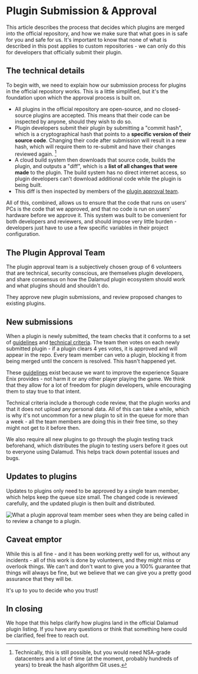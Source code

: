 # Plugin Submission & Approval

This article describes the process that decides which plugins are merged into
the official repository, and how we make sure that what goes in is safe for you
and safe for us. It's important to know that none of what is described in this
post applies to custom repositories - we can only do this for developers that
officially submit their plugin.

## The technical details

To begin with, we need to explain how our submission process for plugins in the
official repository works. This is a little simplified, but it's the foundation
upon which the approval process is built on.

- All plugins in the official repository are open-source, and no closed-source
  plugins are accepted. This means that their code can be inspected by anyone,
  should they wish to do so.
- Plugin developers submit their plugin by submitting a "commit hash", which is
  a cryptographical hash that points to a **specific version of their source
  code**. Changing their code after submission will result in a new hash, which
  will require them to re-submit and have their changes reviewed again. [^1]
- A cloud build system then downloads that source code, builds the plugin, and
  outputs a "diff", which is a **list of all changes that were made** to the
  plugin. The build system has no direct internet access, so plugin developers
  can't download additional code while the plugin is being built.
- This diff is then inspected by members of the
  [plugin approval team](#the-plugin-approval-team).

All of this, combined, allows us to ensure that the code that runs on users' PCs
is the code that we approved, and that no code is run on users' hardware before
we approve it. This system was built to be convenient for both developers and
reviewers, and should impose very little burden - developers just have to use a
few specific variables in their project configuration.

## The Plugin Approval Team

The plugin approval team is a subjectively chosen group of 6 volunteers that are
technical, security conscious, are themselves plugin developers, and share
consensus on how the Dalamud plugin ecosystem should work and what plugins
should and shouldn't do.

They approve new plugin submissions, and review proposed changes to existing
plugins.

## New submissions

When a plugin is newly submitted, the team checks that it conforms to a set of
[guidelines](restrictions#what-am-i-allowed-to-do-in-my-plugin) and
[technical criteria](https://github.com/goatcorp/DalamudPluginsD17#approval-criteria).
The team then votes on each newly submitted plugin - if a plugin clears 4 yes
votes, it is approved and will appear in the repo. Every team member can veto a
plugin, blocking it from being merged until the concern is resolved. This hasn't
happened yet.

These [guidelines](restrictions#what-am-i-allowed-to-do-in-my-plugin) exist
because we want to improve the experience Square Enix provides - not harm it or
any other player playing the game. We think that they allow for a lot of freedom
for plugin developers, while encouraging them to stay true to that intent.

Technical criteria include a thorough code review, that the plugin works and
that it does not upload any personal data. All of this can take a while, which
is why it's not uncommon for a new plugin to sit in the queue for more than a
week - all the team members are doing this in their free time, so they might
not get to it before then.

We also require all new plugins to go through the plugin testing track
beforehand, which distributes the plugin to testing users before it goes out to
everyone using Dalamud. This helps track down potential issues and bugs.

## Updates to plugins

Updates to plugins only need to be approved by a single team member, which helps
keep the queue size small. The changed code is reviewed carefully, and the
updated plugin is then built and distributed.

![What a plugin approval team member sees when they are being called in to review a change to a plugin.](https://user-images.githubusercontent.com/16760685/217103831-de5c1af3-7244-438e-8e8e-7408d2545814.png)

## Caveat emptor

While this is all fine - and it has been working pretty well for us, without any
incidents - all of this work is done by volunteers, and they might miss or
overlook things. We can't and don't want to give you a 100% guarantee that
things will always be fine, but we believe that we can give you a pretty good
assurance that they will be.

It's up to you to decide who you trust!

## In closing

We hope that this helps clarify how plugins land in the official Dalamud plugin
listing. If you have any questions or think that something here could be
clarified, feel free to reach out.

[^1]:
    Technically, this is still possible, but you would need NSA-grade
    datacenters and a lot of time (at the moment, probably hundreds of years) to
    break the hash algorithm Git uses.
